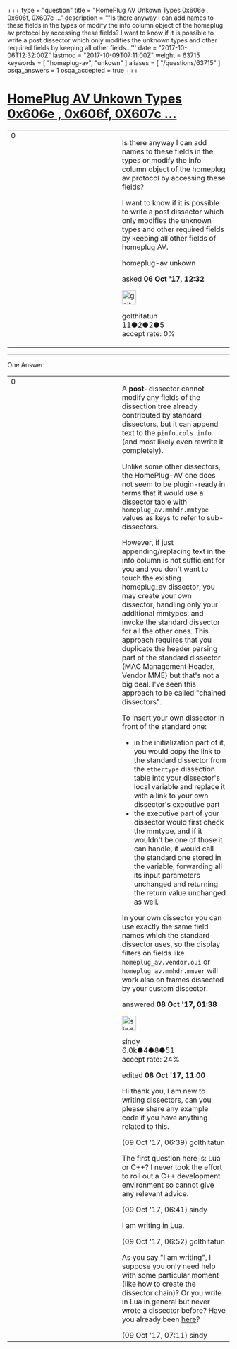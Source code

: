 +++
type = "question"
title = "HomePlug AV Unkown Types 0x606e , 0x606f, 0X607c ..."
description = '''Is there anyway I can add names to these fields in the types or modify the info column object of the homeplug av protocol by accessing these fields?  I want to know if it is possible to write a post dissector which only modifies the unknown types and other required fields by keeping all other fields...'''
date = "2017-10-06T12:32:00Z"
lastmod = "2017-10-09T07:11:00Z"
weight = 63715
keywords = [ "homeplug-av", "unkown" ]
aliases = [ "/questions/63715" ]
osqa_answers = 1
osqa_accepted = true
+++

<div class="headNormal">

# [HomePlug AV Unkown Types 0x606e , 0x606f, 0X607c ...](/questions/63715/homeplug-av-unkown-types-0x606e-0x606f-0x607c)

</div>

<div id="main-body">

<div id="askform">

<table id="question-table" style="width:100%;"><colgroup><col style="width: 50%" /><col style="width: 50%" /></colgroup><tbody><tr class="odd"><td style="width: 30px; vertical-align: top"><div class="vote-buttons"><span id="post-63715-upvote" class="ajax-command post-vote up" rel="nofollow" title="I like this post (click again to cancel)"> </span><div id="post-63715-score" class="post-score" title="current number of votes">0</div><span id="post-63715-downvote" class="ajax-command post-vote down" rel="nofollow" title="I dont like this post (click again to cancel)"> </span> <span id="favorite-mark" class="ajax-command favorite-mark" rel="nofollow" title="mark/unmark this question as favorite (click again to cancel)"> </span><div id="favorite-count" class="favorite-count"></div></div></td><td><div id="item-right"><div class="question-body"><p>Is there anyway I can add names to these fields in the types or modify the info column object of the homeplug av protocol by accessing these fields?</p><p>I want to know if it is possible to write a post dissector which only modifies the unknown types and other required fields by keeping all other fields of homeplug AV.</p></div><div id="question-tags" class="tags-container tags"><span class="post-tag tag-link-homeplug-av" rel="tag" title="see questions tagged &#39;homeplug-av&#39;">homeplug-av</span> <span class="post-tag tag-link-unkown" rel="tag" title="see questions tagged &#39;unkown&#39;">unkown</span></div><div id="question-controls" class="post-controls"></div><div class="post-update-info-container"><div class="post-update-info post-update-info-user"><p>asked <strong>06 Oct '17, 12:32</strong></p><img src="https://secure.gravatar.com/avatar/bf8a8cb9da533bbc7b744c1ba0003458?s=32&amp;d=identicon&amp;r=g" class="gravatar" width="32" height="32" alt="golthitatun&#39;s gravatar image" /><p><span>golthitatun</span><br />
<span class="score" title="11 reputation points">11</span><span title="2 badges"><span class="badge1">●</span><span class="badgecount">2</span></span><span title="2 badges"><span class="silver">●</span><span class="badgecount">2</span></span><span title="5 badges"><span class="bronze">●</span><span class="badgecount">5</span></span><br />
<span class="accept_rate" title="Rate of the user&#39;s accepted answers">accept rate:</span> <span title="golthitatun has no accepted answers">0%</span></p></div></div><div id="comments-container-63715" class="comments-container"></div><div id="comment-tools-63715" class="comment-tools"></div><div class="clear"></div><div id="comment-63715-form-container" class="comment-form-container"></div><div class="clear"></div></div></td></tr></tbody></table>

------------------------------------------------------------------------

<div class="tabBar">

<span id="sort-top"></span>

<div class="headQuestions">

One Answer:

</div>

</div>

<span id="63734"></span>

<div id="answer-container-63734" class="answer accepted-answer">

<table style="width:100%;"><colgroup><col style="width: 50%" /><col style="width: 50%" /></colgroup><tbody><tr class="odd"><td style="width: 30px; vertical-align: top"><div class="vote-buttons"><span id="post-63734-upvote" class="ajax-command post-vote up" rel="nofollow" title="I like this post (click again to cancel)"> </span><div id="post-63734-score" class="post-score" title="current number of votes">0</div><span id="post-63734-downvote" class="ajax-command post-vote down" rel="nofollow" title="I dont like this post (click again to cancel)"> </span> <span class="accept-answer on" rel="nofollow" title="golthitatun has selected this answer as the correct answer"> </span></div></td><td><div class="item-right"><div class="answer-body"><p>A <strong>post</strong>-dissector cannot modify any fields of the dissection tree already contributed by standard dissectors, but it can append text to the <code>pinfo.cols.info</code> (and most likely even rewrite it completely).</p><p>Unlike some other dissectors, the HomePlug-AV one does not seem to be plugin-ready in terms that it would use a dissector table with <code>homeplug_av.mmhdr.mmtype</code> values as keys to refer to sub-dissectors.</p><p>However, if just appending/replacing text in the info column is not sufficient for you and you don't want to touch the existing homeplug_av dissector, you may create your own dissector, handling only your additional mmtypes, and invoke the standard dissector for all the other ones. This approach requires that you duplicate the header parsing part of the standard dissector (MAC Management Header, Vendor MME) but that's not a big deal. I've seen this approach to be called "chained dissectors".</p><p>To insert your own dissector in front of the standard one:</p><ul><li>in the initialization part of it, you would copy the link to the standard dissector from the <code>ethertype</code> dissection table into your dissector's local variable and replace it with a link to your own dissector's executive part</li><li>the executive part of your dissector would first check the mmtype, and if it wouldn't be one of those it can handle, it would call the standard one stored in the variable, forwarding all its input parameters unchanged and returning the return value unchanged as well.</li></ul><p>In your own dissector you can use exactly the same field names which the standard dissector uses, so the display filters on fields like <code>homeplug_av.vendor.oui</code> or <code>homeplug_av.mmhdr.mmver</code> will work also on frames dissected by your custom dissector.</p></div><div class="answer-controls post-controls"></div><div class="post-update-info-container"><div class="post-update-info post-update-info-user"><p>answered <strong>08 Oct '17, 01:38</strong></p><img src="https://secure.gravatar.com/avatar/00fc6e2633725bd871ff636f0175eabc?s=32&amp;d=identicon&amp;r=g" class="gravatar" width="32" height="32" alt="sindy&#39;s gravatar image" /><p><span>sindy</span><br />
<span class="score" title="6049 reputation points"><span>6.0k</span></span><span title="4 badges"><span class="badge1">●</span><span class="badgecount">4</span></span><span title="8 badges"><span class="silver">●</span><span class="badgecount">8</span></span><span title="51 badges"><span class="bronze">●</span><span class="badgecount">51</span></span><br />
<span class="accept_rate" title="Rate of the user&#39;s accepted answers">accept rate:</span> <span title="sindy has 110 accepted answers">24%</span></p></div><div class="post-update-info post-update-info-edited"><p><span> edited <strong>08 Oct '17, 11:00</strong> </span></p></div></div><div id="comments-container-63734" class="comments-container"><span id="63761"></span><div id="comment-63761" class="comment"><div id="post-63761-score" class="comment-score"></div><div class="comment-text"><p>Hi thank you, I am new to writing dissectors, can you please share any example code if you have anything related to this.</p></div><div id="comment-63761-info" class="comment-info"><span class="comment-age">(09 Oct '17, 06:39)</span> <span class="comment-user userinfo">golthitatun</span></div></div><span id="63762"></span><div id="comment-63762" class="comment"><div id="post-63762-score" class="comment-score"></div><div class="comment-text"><p>The first question here is: Lua or C++? I never took the effort to roll out a C++ development environment so cannot give any relevant advice.</p></div><div id="comment-63762-info" class="comment-info"><span class="comment-age">(09 Oct '17, 06:41)</span> <span class="comment-user userinfo">sindy</span></div></div><span id="63763"></span><div id="comment-63763" class="comment"><div id="post-63763-score" class="comment-score"></div><div class="comment-text"><p>I am writing in Lua.</p></div><div id="comment-63763-info" class="comment-info"><span class="comment-age">(09 Oct '17, 06:52)</span> <span class="comment-user userinfo">golthitatun</span></div></div><span id="63764"></span><div id="comment-63764" class="comment"><div id="post-63764-score" class="comment-score"></div><div class="comment-text"><p>As you say "I am writing", I suppose you only need help with some particular moment (like how to create the dissector chain)? Or you write in Lua in general but never wrote a dissector before? Have you already been <a href="https://www.wireshark.org/docs/wsdg_html_chunked/wslua_dissector_example.html">here</a>?</p></div><div id="comment-63764-info" class="comment-info"><span class="comment-age">(09 Oct '17, 07:11)</span> <span class="comment-user userinfo">sindy</span></div></div></div><div id="comment-tools-63734" class="comment-tools"></div><div class="clear"></div><div id="comment-63734-form-container" class="comment-form-container"></div><div class="clear"></div></div></td></tr></tbody></table>

</div>

<div class="paginator-container-left">

</div>

</div>

</div>

